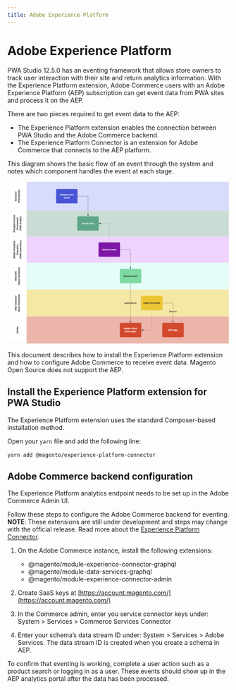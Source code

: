 ```yaml
---
title: Adobe Experience Platform
---
```


# Adobe Experience Platform

PWA Studio 12.5.0 has an eventing framework that allows store owners to track user interaction with their site and return analytics information.
With the Experience Platform extension, Adobe Commerce users with an Adobe Experience Platform (AEP) subscription can get event data from PWA sites and process it on the AEP.

There are two pieces required to get event data to the AEP:

- The Experience Platform extension enables the connection between PWA Studio and the Adobe Commerce backend.
- The Experience Platform Connector is an extension for Adobe Commerce that connects to the AEP platform.

This diagram shows the basic flow of an event through the system and notes which component handles the event at each stage. 

![Basic event flow](images/analytics-flow.png)

This document describes how to install the Experience Platform extension and how to configure Adobe Commerce to receive event data.
Magento Open Source does not support the AEP.

## Install the Experience Platform extension for PWA Studio

The Experience Platform extension uses the standard Composer-based installation method.

Open your `yarn` file and add the following line:

```terminal
yarn add @magento/experience-platform-connector
```

## Adobe Commerce backend configuration

The Experience Platform analytics endpoint needs to be set up in the Adobe Commerce Admin UI.

Follow these steps to configure the Adobe Commerce backend for eventing. **NOTE**: These extensions are still under development and steps may change with the official release. Read more about the [Experience Platform Connector](https://experienceleague.adobe.com/docs/commerce-merchant-services/experience-platform-connector/connect-data.html).

1. On the Adobe Commerce instance, install the following extensions:

   - @magento/module-experience-connector-graphql
   - @magento/module-data-services-graphql
   - @magento/module-experience-connector-admin

1. Create SaaS keys at [https://account.magento.com/](https://account.magento.com/)

1. In the Commerce admin, enter you service connector keys under: System > Services > Commerce Services Connector

1. Enter your schema’s data stream ID under: System > Services > Adobe Services. The data stream ID is created when you create a schema in AEP.

To confirm that eventing is working, complete a user action such as a product search or logging in as a user. These events should show up in the AEP analytics portal after the data has been processed.

